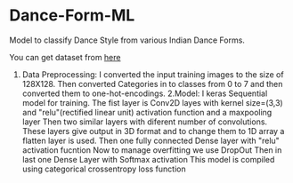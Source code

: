 # Dance-Form-ML
Model to classify Dance Style from various Indian Dance Forms.

You can get dataset from [here](https://www.kaggle.com/somnath796/indian-dance-form-recognition?)
1. Data Preprocessing:
	I converted the input training images to the size of 128X128.
	Then converted Categories in to classes from 0 to 7 and then converted them to one-hot-encodings.
2.Model:
	I keras Sequential model for training.
	The fist layer is Conv2D layes with  kernel size=(3,3) and "relu"(rectified linear unit) activation function and a maxpooling layer
	Then two similar layers with diferent number of convolutions.
	These layers give output in 3D format and to change them to 1D array a flatten layer is used.
	Then one fully connected Dense layer with "relu" activation fucntion
	Now to manage overfitting we use DropOut
	Then in last one Dense Layer with Softmax activation
This model is compiled using categorical crossentropy loss function 
	
